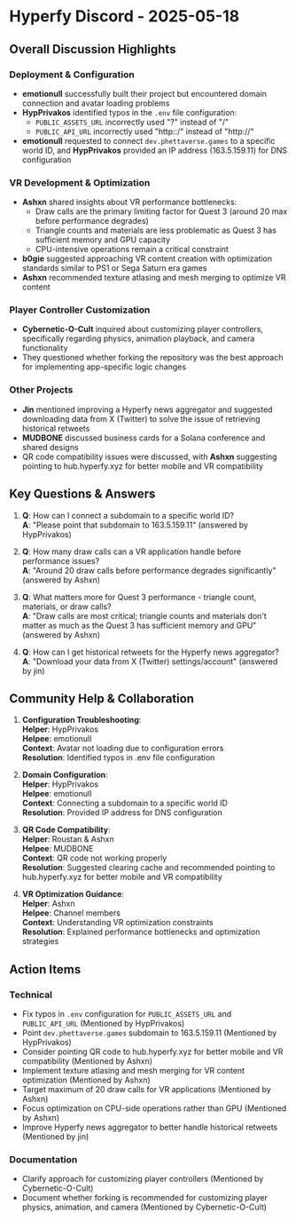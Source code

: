 # Hyperfy Discord - 2025-05-18

## Overall Discussion Highlights

### Deployment & Configuration
- **emotionull** successfully built their project but encountered domain connection and avatar loading problems
- **HypPrivakos** identified typos in the `.env` file configuration:
  - `PUBLIC_ASSETS_URL` incorrectly used "?" instead of "/"
  - `PUBLIC_API_URL` incorrectly used "http::/" instead of "http://"
- **emotionull** requested to connect `dev.phettaverse.games` to a specific world ID, and **HypPrivakos** provided an IP address (163.5.159.11) for DNS configuration

### VR Development & Optimization
- **Ashxn** shared insights about VR performance bottlenecks:
  - Draw calls are the primary limiting factor for Quest 3 (around 20 max before performance degrades)
  - Triangle counts and materials are less problematic as Quest 3 has sufficient memory and GPU capacity
  - CPU-intensive operations remain a critical constraint
- **b0gie** suggested approaching VR content creation with optimization standards similar to PS1 or Sega Saturn era games
- **Ashxn** recommended texture atlasing and mesh merging to optimize VR content

### Player Controller Customization
- **Cybernetic-O-Cult** inquired about customizing player controllers, specifically regarding physics, animation playback, and camera functionality
- They questioned whether forking the repository was the best approach for implementing app-specific logic changes

### Other Projects
- **Jin** mentioned improving a Hyperfy news aggregator and suggested downloading data from X (Twitter) to solve the issue of retrieving historical retweets
- **MUDBONE** discussed business cards for a Solana conference and shared designs
- QR code compatibility issues were discussed, with **Ashxn** suggesting pointing to hub.hyperfy.xyz for better mobile and VR compatibility

## Key Questions & Answers

1. **Q**: How can I connect a subdomain to a specific world ID?  
   **A**: "Please point that subdomain to 163.5.159.11" (answered by HypPrivakos)

2. **Q**: How many draw calls can a VR application handle before performance issues?  
   **A**: "Around 20 draw calls before performance degrades significantly" (answered by Ashxn)

3. **Q**: What matters more for Quest 3 performance - triangle count, materials, or draw calls?  
   **A**: "Draw calls are most critical; triangle counts and materials don't matter as much as the Quest 3 has sufficient memory and GPU" (answered by Ashxn)

4. **Q**: How can I get historical retweets for the Hyperfy news aggregator?  
   **A**: "Download your data from X (Twitter) settings/account" (answered by jin)

## Community Help & Collaboration

1. **Configuration Troubleshooting**:  
   **Helper**: HypPrivakos  
   **Helpee**: emotionull  
   **Context**: Avatar not loading due to configuration errors  
   **Resolution**: Identified typos in .env file configuration

2. **Domain Configuration**:  
   **Helper**: HypPrivakos  
   **Helpee**: emotionull  
   **Context**: Connecting a subdomain to a specific world ID  
   **Resolution**: Provided IP address for DNS configuration

3. **QR Code Compatibility**:  
   **Helper**: Roustan & Ashxn  
   **Helpee**: MUDBONE  
   **Context**: QR code not working properly  
   **Resolution**: Suggested clearing cache and recommended pointing to hub.hyperfy.xyz for better mobile and VR compatibility

4. **VR Optimization Guidance**:  
   **Helper**: Ashxn  
   **Helpee**: Channel members  
   **Context**: Understanding VR optimization constraints  
   **Resolution**: Explained performance bottlenecks and optimization strategies

## Action Items

### Technical
- Fix typos in `.env` configuration for `PUBLIC_ASSETS_URL` and `PUBLIC_API_URL` (Mentioned by HypPrivakos)
- Point `dev.phettaverse.games` subdomain to 163.5.159.11 (Mentioned by HypPrivakos)
- Consider pointing QR code to hub.hyperfy.xyz for better mobile and VR compatibility (Mentioned by Ashxn)
- Implement texture atlasing and mesh merging for VR content optimization (Mentioned by Ashxn)
- Target maximum of 20 draw calls for VR applications (Mentioned by Ashxn)
- Focus optimization on CPU-side operations rather than GPU (Mentioned by Ashxn)
- Improve Hyperfy news aggregator to better handle historical retweets (Mentioned by jin)

### Documentation
- Clarify approach for customizing player controllers (Mentioned by Cybernetic-O-Cult)
- Document whether forking is recommended for customizing player physics, animation, and camera (Mentioned by Cybernetic-O-Cult)